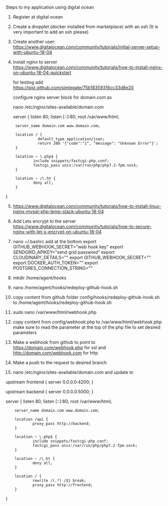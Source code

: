 Steps to my application using digital ocean

1. Register at digital ocean

2. Create a dropplet (docker installed from marketplace)  with an ssh (It is very important to add an ssh please)

3. Create another user: 
    https://www.digitalocean.com/community/tutorials/initial-server-setup-with-ubuntu-18-04

4. Install nginx to server
   https://www.digitalocean.com/community/tutorials/how-to-install-nginx-on-ubuntu-18-04-quickstart

   for testing add
   https://gist.github.com/simlegate/75b18359316cc33d8e20

   configure nginx server block for domain.com as 

   nano /etc/nginx/sites-available/domain.com

   server {
        listen 80;
        listen [::]:80;
        root /var/www/html;

        server_name domain.com www.domain.com;

        location / {
                  default_type application/json;
                  return 200 '{"code":"1", "message": "Unknown Error"}';
        }

        location ~ \.php$ {
                include snippets/fastcgi-php.conf;
                fastcgi_pass unix:/var/run/php/php7.2-fpm.sock;
        }

        location ~ /\.ht {
                deny all;
        }
}

5. https://www.digitalocean.com/community/tutorials/how-to-install-linux-nginx-mysql-php-lemp-stack-ubuntu-18-04


5. Add Lets encrypt to the server
   https://www.digitalocean.com/community/tutorials/how-to-secure-nginx-with-let-s-encrypt-on-ubuntu-18-04

6. nano ~/.bashrc 
    add at the bottom
    export GITHUB_WEBHOOK_SECRET="web hook key"
    export SENDGRID_APIKEY="send grid password"
    export CLOUDINARY_DETAILS=""
    export GITHUB_WEBHOOK_SECRET=""
    export DOCKER_AUTH_TOKEN=""
    export POSTGRES_CONNECTION_STRING=""

6. mkdir /home/agent/hooks

7. nano /home/agent/hooks/redeploy-github-hook.sh

8. copy content from github folder config/hooks/redeploy-github-hook.sh to /home/agent/hooks/redeploy-github-hook.sh

9. sudo nano /var/www/html/webhook.php

10. copy content from config/webhook.php to /var/www/html/webhook.php
        make sure to read the parameter at the top of the php file to set desired parameters

11. Make a webhook from github to point to https://domain.com/webhook.php for ssl and http://domain.com/webhook.com for http

12. Make a push to the request to desired branch

13. nano /etc/nginx/sites-available/domain.com and update to 

upstream frontend {
    server 0.0.0.0:4200;
}

upstream backend {
    server 0.0.0.0:5000;
}

server {
        listen 80;
        listen [::]:80;
        root /var/www/html;

        server_name domain.com www.domain.com;

        location /api {
                proxy_pass http://backend;
        }

        location ~ \.php$ {
                include snippets/fastcgi-php.conf;
                fastcgi_pass unix:/var/run/php/php7.2-fpm.sock;
        }

        location ~ /\.ht {
                deny all;
        }

        location / {
                rewrite /(.*) /$1 break;
                proxy_pass http://frontend;
        }
}